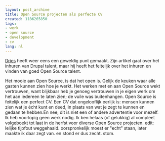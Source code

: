 ```yaml
---
layout: post_archive
title: Open Source projecten als perfecte CV
created: 1186265850
tags:
- werk
- open source
- development
- cv
lang: nl
---
```

[Dries](http://buytaert.net/on-hiring-drupal-talent-2) heeft weer eens een geweldig punt gemaakt. Zijn artikel gaat over het inhuren van Drupal talent, maar hij heeft het feitelijk over het inhuren en vinden van goed Open Source talent.

Het mooie aan Open Source, is dat het open is. Gelijk de keuken waar alle gasten kunnen zien hoe je werkt. Het werken met en aan Open Source wekt vertrouwen, want blijkbaar heb je genoeg vertrouwen in je eigen werk om het aan iedereen te laten zien; de vuile was buitenhangen. Open Source is feitelijk een perfect CV. Een CV dat ongelooflijk eerlijk is: mensen kunnen zien wat je écht kunt en deed, in plaats van wat je zegt te kunnen en gedaan te hebben.<!--break-->En nee, dit is niet een of andere advertentie voor mezelf. Ik heb voorlopig geen werk nodig. Ik ben helaas (of gelukkig) al compleet volgeboekt tot laat in de herfst voor diverse Open Source projecten. edit: lelijke tijpfout weggehaald. oorspronkelijk moest er "echt" staan, later maakte ik daar  zegt van. en stond er dus zecht. stom.
